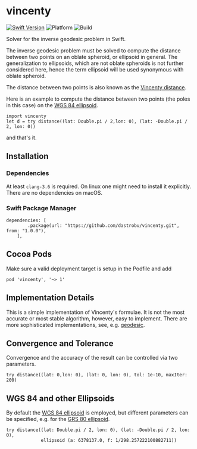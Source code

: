 # vincenty

[![Swift Version](https://img.shields.io/badge/swift-5.5-blue.svg)](https://swift.org) 
![Platform](https://img.shields.io/badge/platform-macOS|linux--64-lightgray.svg)
![Build](https://github.com/dastrobu/vincenty/actions/workflows/ci.yaml/badge.svg)

Solver for the inverse geodesic problem in Swift.

The inverse geodesic problem must be solved to compute the distance between two points on an oblate spheroid, or 
ellipsoid in general. The generalization to ellipsoids, which are not oblate spheroids is not further considered here, 
hence the term ellipsoid will be used synonymous with oblate spheroid.

The distance between two points is also known as the 
[Vincenty distance](https://en.wikipedia.org/wiki/Vincenty's_formulae).

Here is an example to compute the distance between two points (the poles in this case) on the 
[WGS 84 ellipsoid](https://en.wikipedia.org/wiki/World_Geodetic_System).

    import vincenty
    let d = try distance((lat: Double.pi / 2,lon: 0), (lat: -Double.pi / 2, lon: 0))
    
and that's it. 

## Installation

### Dependencies

At least `clang-3.6` is required. On linux one might need to install it explicitly.
There are no dependencies on macOS.
    
### Swift Package Manager

    dependencies: [
            .package(url: "https://github.com/dastrobu/vincenty.git", from: "1.0.0"),
        ],

## Cocoa Pods

Make sure a valid deployment target is setup in the Podfile and add

    pod 'vincenty', '~> 1'

## Implementation Details

This is a simple implementation of Vincenty's formulae. It is not the most accurate or most 
stable algorithm, however, easy to implement. 
There are more sophisticated implementations, see, e.g. 
[geodesic](https://github.com/dastrobu/geodesic).

## Convergence and Tolerance

Convergence and the accuracy of the result can be controlled via two parameters.  

    try distance((lat: 0,lon: 0), (lat: 0, lon: 0), tol: 1e-10, maxIter: 200)

## WGS 84 and other Ellipsoids

By default the 
[WGS 84 ellipsoid](https://en.wikipedia.org/wiki/World_Geodetic_System)
is employed, but different parameters can be specified, e.g. for the 
[GRS 80 ellipsoid](https://en.wikipedia.org/wiki/GRS_80).

    try distance((lat: Double.pi / 2, lon: 0), (lat: -Double.pi / 2, lon: 0), 
                 ellipsoid (a: 6378137.0, f: 1/298.257222100882711))



